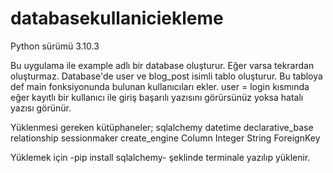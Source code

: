 # databasekullaniciekleme
Python sürümü 3.10.3 

Bu uygulama ile example adlı bir database oluşturur. Eğer varsa tekrardan oluşturmaz. Database'de user ve blog_post isimli tablo oluşturur. Bu tabloya def main fonksiyonunda bulunan kullanıcıları ekler. user = login kısmında eğer kayıtlı bir kullanıcı ile giriş başarılı yazısını görürsünüz yoksa hatalı yazısı görünür.

Yüklenmesi gereken kütüphaneler;
sqlalchemy
datetime
declarative_base
relationship
sessionmaker
create_engine 
Column 
Integer
String
ForeignKey

Yüklemek için -pip install sqlalchemy- şeklinde terminale yazılıp yüklenir.
